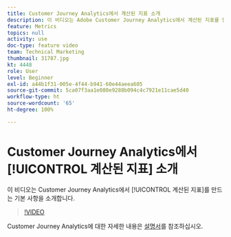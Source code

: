 ```yaml
---
title: Customer Journey Analytics에서 계산된 지표 소개
description: 이 비디오는 Adobe Customer Journey Analytics에서 계산된 지표를 만드는 기본 사항을 소개합니다.
feature: Metrics
topics: null
activity: use
doc-type: feature video
team: Technical Marketing
thumbnail: 31787.jpg
kt: 4448
role: User
level: Beginner
exl-id: a44b1f31-005e-4f44-b941-60e44aeea605
source-git-commit: 5ca07f3aa1e080e9288b094c4c7921e11cae5d40
workflow-type: ht
source-wordcount: '65'
ht-degree: 100%

---
```


# Customer Journey Analytics에서 [!UICONTROL 계산된 지표] 소개

이 비디오는 Customer Journey Analytics에서 [!UICONTROL 계산된 지표]를 만드는 기본 사항을 소개합니다.

>[!VIDEO](https://video.tv.adobe.com/v/31787/?quality=12)

Customer Journey Analytics에 대한 자세한 내용은 [설명서](https://experienceleague.adobe.com/docs/analytics-platform/using/cja-landing.html)를 참조하십시오.
